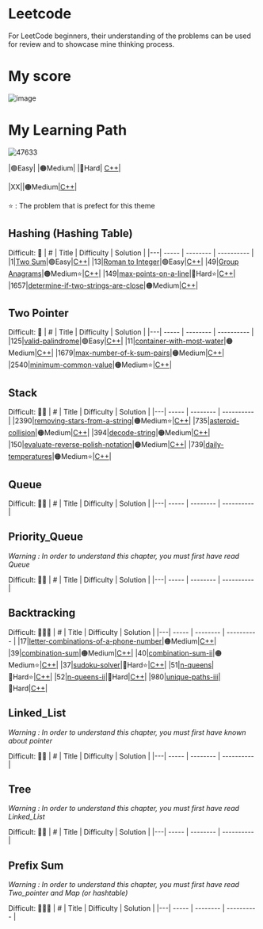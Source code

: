 # Leetcode
For LeetCode beginners, their understanding of the problems can be used for review and to showcase mine thinking process.
# My score
![image](https://github.com/bsbacon0966/Leetcode-/assets/114125629/a09acf6a-ef19-4d3a-875c-3377baf0e34a)

# My Learning Path

![47633](https://github.com/bsbacon0966/Leetcode-/assets/114125629/b3156792-eff1-4425-a48e-71d2e5a40c6e)


|🟢Easy|    |🟠Medium|     |🔴Hard|    [C++]()|

|XX|[]()|🟠Medium|[C++]()|

⭐ : The problem that is prefect for this theme

## Hashing (Hashing Table) 

Difficult: 🧠
| # | Title | Difficulty | Solution |
|---| ----- | -------- | ---------- |
|1|[Two Sum](https://leetcode.com/problems/two-sum/)|🟢Easy|[C++](https://github.com/bsbacon0966/Leetcode-/blob/main/solution_CPP/two-sum.cpp)|
|13|[Roman to Integer](https://leetcode.com/problems/roman-to-integer/)|🟢Easy|[C++](https://github.com/bsbacon0966/Leetcode-/blob/main/solution_CPP/roman-to-integer.cpp)|
|49|[Group Anagrams](https://leetcode.com/problems/group-anagrams/)|🟠Medium⭐|[C++](https://github.com/bsbacon0966/Leetcode-/blob/main/solution_CPP/group-anagrams.cpp)|
|149|[max-points-on-a-line](https://leetcode.com/problems/max-points-on-a-line/description/)|🔴Hard⭐|[C++](https://github.com/bsbacon0966/Leetcode-/blob/main/solution_CPP/max-points-on-a-line.cpp)|
|1657|[determine-if-two-strings-are-close](https://leetcode.com/problems/determine-if-two-strings-are-close/?envType=study-plan-v2&envId=leetcode-75)|🟠Medium|[C++](https://github.com/bsbacon0966/Leetcode-/blob/main/solution_CPP/determine-if-two-strings-are-close.cpp)|

## Two Pointer 

Difficult: 🧠
| # | Title | Difficulty | Solution |
|---| ----- | -------- | ---------- |
|125|[valid-palindrome](https://leetcode.com/problems/valid-palindrome/description/)|🟢Easy|[C++](https://github.com/bsbacon0966/Leetcode-/blob/main/solution_CPP/valid-palindrome.cpp)|
|11|[container-with-most-water](https://leetcode.com/problems/container-with-most-water/description)|🟠Medium|[C++](https://github.com/bsbacon0966/Leetcode-/blob/main/solution_CPP/container-with-most-water.cpp)|
|1679|[max-number-of-k-sum-pairs](https://leetcode.com/problems/max-number-of-k-sum-pairs/)|🟠Medium|[C++](https://github.com/bsbacon0966/Leetcode-/blob/main/solution_CPP/max-number-of-k-sum-pairs.cpp)|
|2540|[minimum-common-value](https://leetcode.com/problems/minimum-common-value/)|🟠Medium⭐|[C++](https://github.com/bsbacon0966/Leetcode-/blob/main/solution_CPP/minimum-common-value.cpp)|

## Stack 

Difficult: 🧠🧠
| # | Title | Difficulty | Solution |
|---| ----- | -------- | ---------- |
|2390|[removing-stars-from-a-string](https://leetcode.com/problems/removing-stars-from-a-string/description/?envType=study-plan-v2&envId=leetcode-75)|🟠Medium⭐|[C++](https://github.com/bsbacon0966/Leetcode-/blob/main/solution_CPP/removing-stars-from-a-string.cpp)|
|735|[asteroid-collision](https://leetcode.com/problems/asteroid-collision/?envType=study-plan-v2&envId=leetcode-75)|🟠Medium|[C++](https://github.com/bsbacon0966/Leetcode-/blob/main/solution_CPP/asteroid-collision.cpp)|
|394|[decode-string](https://leetcode.com/problems/decode-string/description/)|🟠Medium|[C++](https://github.com/bsbacon0966/Leetcode-/blob/main/solution_CPP/decode-string.cpp)|
|150|[evaluate-reverse-polish-notation](https://leetcode.com/problems/evaluate-reverse-polish-notation/)|🟠Medium|[C++](https://github.com/bsbacon0966/Leetcode-/blob/main/solution_CPP/evaluate-reverse-polish-notation.cpp)|
|739|[daily-temperatures](https://leetcode.com/problems/daily-temperatures/)|🟠Medium⭐|[C++](https://github.com/bsbacon0966/Leetcode-/blob/main/solution_CPP/daily-temperatures.cpp)|

## Queue

Difficult: 🧠🧠
| # | Title | Difficulty | Solution |
|---| ----- | -------- | ---------- |

## Priority_Queue
*Warning : In order to understand this chapter, you must first have read Queue*

Difficult: 🧠🧠
| # | Title | Difficulty | Solution |
|---| ----- | -------- | ---------- |

## Backtracking

Difficult: 🧠🧠🧠
| # | Title | Difficulty | Solution |
|---| ----- | -------- | ---------- |
|17|[letter-combinations-of-a-phone-number](https://leetcode.com/problems/letter-combinations-of-a-phone-number/description/?envType=list&envId=rvu74kse)|🟠Medium|[C++](https://github.com/bsbacon0966/Leetcode-/blob/main/solution_CPP/letter-combinations-of-a-phone-number.cpp)|
|39|[combination-sum](https://leetcode.com/problems/combination-sum/description/)|🟠Medium|[C++](https://github.com/bsbacon0966/Leetcode-/blob/main/solution_CPP/combination-sum.cpp)|
|40|[combination-sum-ii](https://leetcode.com/problems/combination-sum-ii/)|🟠Medium⭐|[C++](https://github.com/bsbacon0966/Leetcode-/blob/main/solution_CPP/Combination_sum_II.cpp)|
|37|[sudoku-solver](https://leetcode.com/problems/sudoku-solver/description/)|🔴Hard⭐|[C++](https://github.com/bsbacon0966/Leetcode-/blob/main/solution_CPP/sudoku-solver.cpp)|
|51|[n-queens](https://leetcode.com/problems/n-queens/description/)|🔴Hard⭐|[C++](https://github.com/bsbacon0966/Leetcode-/blob/main/solution_CPP/n-queens.cpp)|
|52|[n-queens-ii](https://leetcode.com/problems/n-queens-ii/description/)|🔴Hard|[C++](https://github.com/bsbacon0966/Leetcode-/blob/main/solution_CPP/n-queens-ii.cpp)|
|980|[unique-paths-iii](https://leetcode.com/problems/unique-paths-iii/description/)|🔴Hard|[C++](https://github.com/bsbacon0966/Leetcode-/blob/main/solution_CPP/unique-paths-iii.cpp)|

## Linked_List
*Warning : In order to understand this chapter, you must first have known about pointer*

Difficult: 🧠🧠
| # | Title | Difficulty | Solution |
|---| ----- | -------- | ---------- |

## Tree
*Warning : In order to understand this chapter, you must first have read Linked_List*

Difficult: 🧠🧠
| # | Title | Difficulty | Solution |
|---| ----- | -------- | ---------- |

## Prefix Sum
*Warning : In order to understand this chapter, you must first have read Two_pointer and Map (or hashtable)*

Difficult: 🧠🧠🧠
| # | Title | Difficulty | Solution |
|---| ----- | -------- | ---------- |
